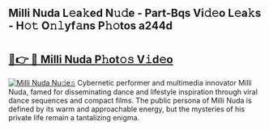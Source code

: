 ## Milli Nuda L𝚎a𝚔ed N𝚞𝚍e - Part-Bqs Vi𝚍𝚎o L𝚎a𝚔s - H𝚘𝚝 O𝚗𝚕yf𝚊ns P𝚑𝚘tos a244d

# <h2><a href="http://kf6xysm.oniu.top/?m=Milli+Nuda">🔗👉 🔴 Milli Nuda P𝚑ot𝚘𝚜 V𝚒d𝚎o</a></h2>

[![Milli Nuda Nu𝚍e𝚜](https://i.imgur.com/0qMVB7G.gif)](http://kf6xysm.oniu.top/?m=Milli+Nuda)
Cybernetic performer and multimedia innovator Milli Nuda, famed for disseminating dance and lifestyle inspiration through viral dance sequences and compact films. The public persona of Milli Nuda is defined by its warm and approachable energy, but the mysteries of his private life remain a tantalizing enigma.  
